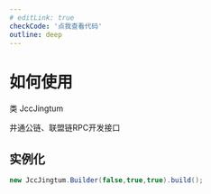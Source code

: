 ```yaml
---
# editLink: true
checkCode: '点我查看代码'
outline: deep
---
```


# 如何使用

类 JccJingtum

井通公链、联盟链RPC开发接口

## 实例化

```Java
new JccJingtum.Builder(false,true,true).build();
```
